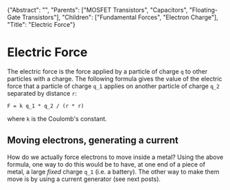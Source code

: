 {"Abstract": "", "Parents": ["MOSFET Transistors", "Capacitors", "Floating-Gate Transistors"], "Children": ["Fundamental Forces", "Electron Charge"], "Title": "Electric Force"}

# Electric Force

The electric force is the force applied by a particle of charge `q` to other particles with a charge. The following formula gives the value of the electric force that a particle of charge `q_1` applies on another particle of charge `q_2` separated by distance `r`: 

`F = k q_1 * q_2 / (r * r)`

where `k` is the Coulomb's constant.

## Moving electrons, generating a current

How do we actually force electrons to move inside a metal? Using the above formula, one way to do this would be to have, at one end of a piece of metal, a large _fixed_ charge `q_1` (i.e. a battery). The other way to make them move is by using a current generator (see next posts).